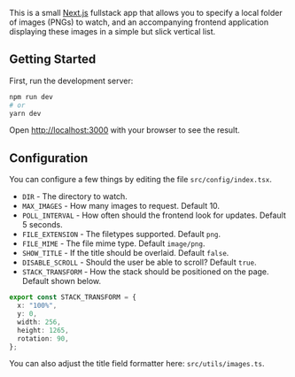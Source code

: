 This is a small [Next.js](https://nextjs.org/) fullstack app that allows you to specify a local folder of images (PNGs) to watch, and an accompanying frontend application displaying these images in a simple but slick vertical list.

## Getting Started

First, run the development server:

```bash
npm run dev
# or
yarn dev
```

Open [http://localhost:3000](http://localhost:3000) with your browser to see the result.

## Configuration

You can configure a few things by editing the file `src/config/index.tsx`.

- `DIR` - The directory to watch.
- `MAX_IMAGES` - How many images to request. Default 10.
- `POLL_INTERVAL` - How often should the frontend look for updates. Default 5 seconds.
- `FILE_EXTENSION` - The filetypes supported. Default `png`.
- `FILE_MIME` - The file mime type. Default `image/png`.
- `SHOW_TITLE` - If the title should be overlaid. Default `false`.
- `DISABLE_SCROLL` - Should the user be able to scroll? Default `true`.
- `STACK_TRANSFORM` - How the stack should be positioned on the page. Default shown below.

```ts
export const STACK_TRANSFORM = {
  x: "100%",
  y: 0,
  width: 256,
  height: 1265,
  rotation: 90,
};
```

You can also adjust the title field formatter here: `src/utils/images.ts`.
